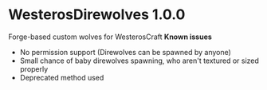 # WesterosDirewolves 1.0.0
Forge-based custom wolves for WesterosCraft
**Known issues**
* No permission support (Direwolves can be spawned by anyone)
* Small chance of baby direwolves spawning, who aren't textured or sized properly
* Deprecated method used
